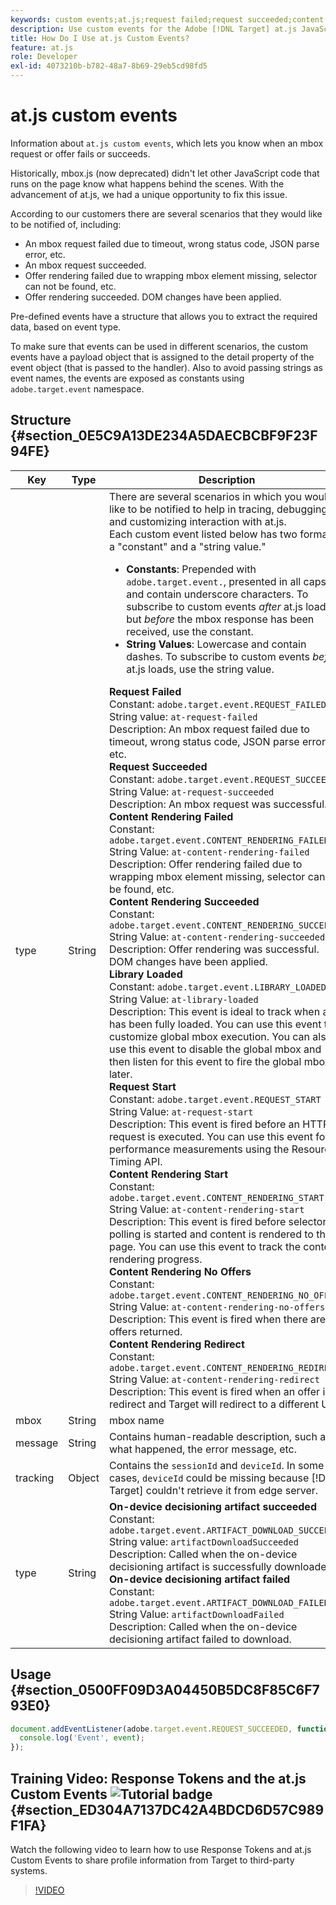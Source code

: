 ```yaml
---
keywords: custom events;at.js;request failed;request succeeded;content rendering failed;content rendering succeeded;library loaded;request start;content rendering start;content rendering no offers;content rendering rediret
description: Use custom events for the Adobe [!DNL Target] at.js JavaScript library to be notified when an mbox request or offer fails or succeeds.
title: How Do I Use at.js Custom Events?
feature: at.js
role: Developer
exl-id: 4073210b-b782-48a7-8b69-29eb5cd98fd5
---
```

# at.js custom events

Information about `at.js custom events`, which lets you know when an mbox request or offer fails or succeeds.

Historically, mbox.js (now deprecated) didn't let other JavaScript code that runs on the page know what happens behind the scenes. With the advancement of at.js, we had a unique opportunity to fix this issue.

According to our customers there are several scenarios that they would like to be notified of, including:

* An mbox request failed due to timeout, wrong status code, JSON parse error, etc. 
* An mbox request succeeded. 
* Offer rendering failed due to wrapping mbox element missing, selector can not be found, etc. 
* Offer rendering succeeded. DOM changes have been applied.

Pre-defined events have a structure that allows you to extract the required data, based on event type.

To make sure that events can be used in different scenarios, the custom events have a payload object that is assigned to the detail property of the event object (that is passed to the handler). Also to avoid passing strings as event names, the events are exposed as constants using `adobe.target.event` namespace.

## Structure {#section_0E5C9A13DE234A5DAECBCBF9F23F94FE}

| Key | Type | Description |
|--- |--- |--- |
|type|String|There are several scenarios in which you would like to be notified to help in tracing, debugging, and customizing interaction with at.js.<br>Each custom event listed below has two formats: a "constant" and a "string value."<ul><li>**Constants**: Prepended with `adobe.target.event.`, presented in all caps, and contain underscore characters. To subscribe to custom events *after* at.js loads but *before* the mbox response has been received, use the constant.</li><li>**String Values**: Lowercase and contain dashes. To subscribe to custom events *before* at.js loads, use the string value.</li></ul>**Request Failed**<br>Constant: `adobe.target.event.REQUEST_FAILED`<br>String value: `at-request-failed`<br>Description: An mbox request failed due to timeout, wrong status code, JSON parse error, etc.<br>**Request Succeeded**<br>Constant: `adobe.target.event.REQUEST_SUCCEEDED`<br>String Value: `at-request-succeeded`<br>Description: An mbox request was successful.<br>**Content Rendering Failed**<br>Constant: `adobe.target.event.CONTENT_RENDERING_FAILED`<br>String Value: `at-content-rendering-failed`<br>Description: Offer rendering failed due to wrapping mbox element missing, selector can not be found, etc.<br>**Content Rendering Succeeded**<br>Constant: `adobe.target.event.CONTENT_RENDERING_SUCCEEDED`<br>String Value: `at-content-rendering-succeeded`<br>Description: Offer rendering was successful. DOM changes have been applied.<br>**Library Loaded**<br>Constant: `adobe.target.event.LIBRARY_LOADED`<br>String Value: `at-library-loaded`<br>Description: This event is ideal to track when at.js has been fully loaded. You can use this event to customize global mbox execution. You can also use this event to disable the global mbox and then listen for this event to fire the global mbox later.<br>**Request Start**<br>Constant: `adobe.target.event.REQUEST_START`<br>String Value: `at-request-start`<br>Description: This event is fired before an HTTP request is executed. You can use this event for performance measurements using the Resource Timing API.<br>**Content Rendering Start**<br>Constant: `adobe.target.event.CONTENT_RENDERING_START`<br>String Value: `at-content-rendering-start`<br>Description: This event is fired before selector polling is started and content is rendered to the page. You can use this event to track the content rendering progress.<br>**Content Rendering No Offers**<br>Constant: `adobe.target.event.CONTENT_RENDERING_NO_OFFERS`<br>String Value: `at-content-rendering-no-offers`<br>Description: This event is fired when there are no offers returned.<br>**Content Rendering Redirect**<br>Constant: `adobe.target.event.CONTENT_RENDERING_REDIRECT`<br>String Value: `at-content-rendering-redirect`<br>Description: This event is fired when an offer is a redirect and Target will redirect to a different URL.|
|mbox|String|mbox name|
|message|String|Contains human-readable description, such as what happened, the error message, etc.|
|tracking|Object|Contains the `sessionId` and `deviceId`. In some cases, `deviceId` could be missing because [!DNL Target] couldn't retrieve it from edge server.|
|type|String|**On-device decisioning artifact succeeded**<br>Constant:<br>`adobe.target.event.ARTIFACT_DOWNLOAD_SUCCEEDED`<br>String value: `artifactDownloadSucceeded`<br>Description: Called when the on-device decisioning artifact is successfully downloaded.<br>**On-device decisioning artifact failed**<br>Constant: `adobe.target.event.ARTIFACT_DOWNLOAD_FAILED`<br>String Value: `artifactDownloadFailed`<br>Description: Called when the on-device decisioning artifact failed to download.| 

## Usage {#section_0500FF09D3A04450B5DC8F85C6F793E0}

```javascript
document.addEventListener(adobe.target.event.REQUEST_SUCCEEDED, function(event) { 
  console.log('Event', event); 
});
```

## Training Video: Response Tokens and the at.js Custom Events ![Tutorial badge](/help/assets/tutorial.png) {#section_ED304A7137DC42A4BDCD6D57C989F1FA}

Watch the following video to learn how to use Response Tokens and at.js Custom Events to share profile information from Target to third-party systems.

>[!VIDEO](https://video.tv.adobe.com/v/23253/)
